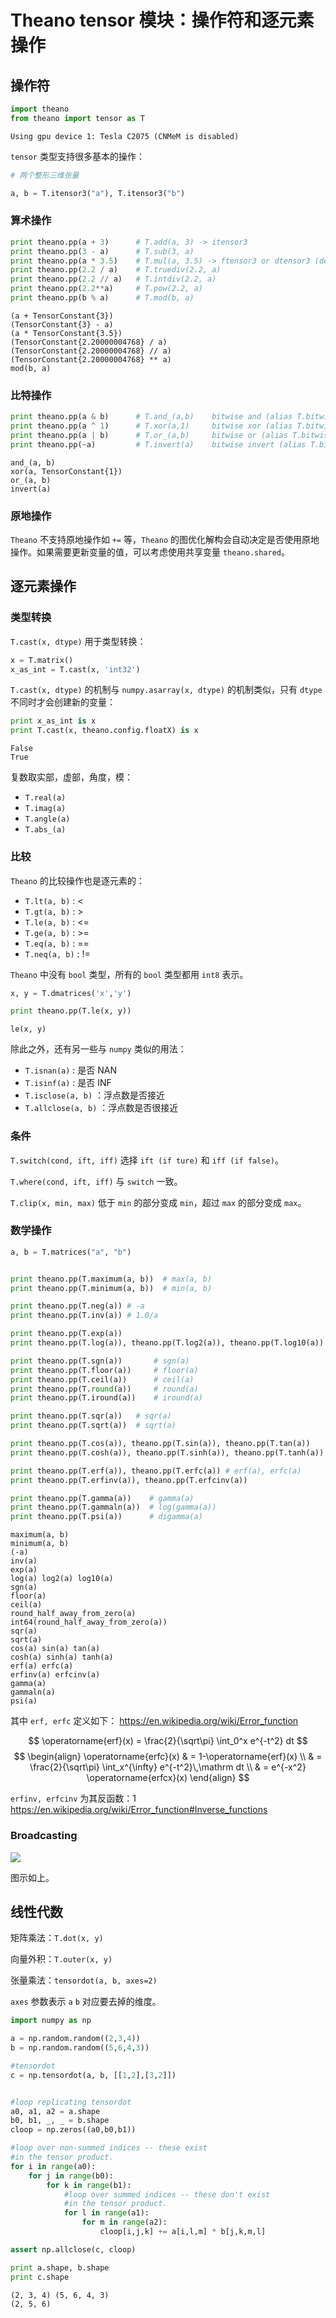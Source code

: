 # Theano tensor 模块：操作符和逐元素操作

## 操作符


```python
import theano
from theano import tensor as T
```

    Using gpu device 1: Tesla C2075 (CNMeM is disabled)
    

`tensor` 类型支持很多基本的操作：


```python
# 两个整形三维张量

a, b = T.itensor3("a"), T.itensor3("b")
```

### 算术操作


```python
print theano.pp(a + 3)      # T.add(a, 3) -> itensor3
print theano.pp(3 - a)      # T.sub(3, a)
print theano.pp(a * 3.5)    # T.mul(a, 3.5) -> ftensor3 or dtensor3 (depending on casting)
print theano.pp(2.2 / a)    # T.truediv(2.2, a)
print theano.pp(2.2 // a)   # T.intdiv(2.2, a)
print theano.pp(2.2**a)     # T.pow(2.2, a)
print theano.pp(b % a)      # T.mod(b, a)
```

    (a + TensorConstant{3})
    (TensorConstant{3} - a)
    (a * TensorConstant{3.5})
    (TensorConstant{2.20000004768} / a)
    (TensorConstant{2.20000004768} // a)
    (TensorConstant{2.20000004768} ** a)
    mod(b, a)
    

### 比特操作


```python
print theano.pp(a & b)      # T.and_(a,b)    bitwise and (alias T.bitwise_and)
print theano.pp(a ^ 1)      # T.xor(a,1)     bitwise xor (alias T.bitwise_xor)
print theano.pp(a | b)      # T.or_(a,b)     bitwise or (alias T.bitwise_or)
print theano.pp(~a)         # T.invert(a)    bitwise invert (alias T.bitwise_not)
```

    and_(a, b)
    xor(a, TensorConstant{1})
    or_(a, b)
    invert(a)
    

### 原地操作

`Theano` 不支持原地操作如 `+=` 等，`Theano` 的图优化解构会自动决定是否使用原地操作。如果需要更新变量的值，可以考虑使用共享变量 `theano.shared`。

## 逐元素操作

### 类型转换

`T.cast(x, dtype)` 用于类型转换：


```python
x = T.matrix()
x_as_int = T.cast(x, 'int32')
```

`T.cast(x, dtype)` 的机制与 `numpy.asarray(x, dtype)` 的机制类似，只有 `dtype` 不同时才会创建新的变量： 


```python
print x_as_int is x
print T.cast(x, theano.config.floatX) is x
```

    False
    True
    

复数取实部，虚部，角度，模：

- `T.real(a)`
- `T.imag(a)`
- `T.angle(a)`
- `T.abs_(a)`

### 比较

`Theano` 的比较操作也是逐元素的：

- `T.lt(a, b)` : <
- `T.gt(a, b)` : >
- `T.le(a, b)` : <=
- `T.ge(a, b)` : >=
- `T.eq(a, b)` : ==
- `T.neq(a, b)` : !=

`Theano` 中没有 `bool` 类型，所有的 `bool` 类型都用 `int8` 表示。


```python
x, y = T.dmatrices('x','y')

print theano.pp(T.le(x, y))
```

    le(x, y)
    

除此之外，还有另一些与 `numpy` 类似的用法：

- `T.isnan(a)` : 是否 NAN
- `T.isinf(a)` : 是否 INF
- `T.isclose(a, b)` ：浮点数是否接近
- `T.allclose(a, b)` ：浮点数是否很接近

### 条件

`T.switch(cond, ift, iff)` 选择 `ift (if ture)` 和 `iff (if false)`。

`T.where(cond, ift, iff)` 与 `switch` 一致。

`T.clip(x, min, max)` 低于 `min` 的部分变成 `min`，超过 `max` 的部分变成 `max`。

### 数学操作


```python
a, b = T.matrices("a", "b")


print theano.pp(T.maximum(a, b))  # max(a, b)
print theano.pp(T.minimum(a, b))  # min(a, b)

print theano.pp(T.neg(a)) # -a
print theano.pp(T.inv(a)) # 1.0/a

print theano.pp(T.exp(a)) 
print theano.pp(T.log(a)), theano.pp(T.log2(a)), theano.pp(T.log10(a))       # log10(a)

print theano.pp(T.sgn(a))       # sgn(a)
print theano.pp(T.floor(a))     # floor(a)
print theano.pp(T.ceil(a))      # ceil(a)
print theano.pp(T.round(a))     # round(a)
print theano.pp(T.iround(a))    # iround(a)

print theano.pp(T.sqr(a))   # sqr(a)
print theano.pp(T.sqrt(a))  # sqrt(a)

print theano.pp(T.cos(a)), theano.pp(T.sin(a)), theano.pp(T.tan(a))
print theano.pp(T.cosh(a)), theano.pp(T.sinh(a)), theano.pp(T.tanh(a))         # tan(a)

print theano.pp(T.erf(a)), theano.pp(T.erfc(a)) # erf(a), erfc(a)
print theano.pp(T.erfinv(a)), theano.pp(T.erfcinv(a))

print theano.pp(T.gamma(a))    # gamma(a)
print theano.pp(T.gammaln(a))  # log(gamma(a))
print theano.pp(T.psi(a))      # digamma(a)
```

    maximum(a, b)
    minimum(a, b)
    (-a)
    inv(a)
    exp(a)
    log(a) log2(a) log10(a)
    sgn(a)
    floor(a)
    ceil(a)
    round_half_away_from_zero(a)
    int64(round_half_away_from_zero(a))
    sqr(a)
    sqrt(a)
    cos(a) sin(a) tan(a)
    cosh(a) sinh(a) tanh(a)
    erf(a) erfc(a)
    erfinv(a) erfcinv(a)
    gamma(a)
    gammaln(a)
    psi(a)
    

其中 `erf, erfc` 定义如下：
https://en.wikipedia.org/wiki/Error_function

$$
\operatorname{erf}(x) = \frac{2}{\sqrt\pi} \int_0^x e^{-t^2} dt
$$
$$
\begin{align}
             \operatorname{erfc}(x) & = 1-\operatorname{erf}(x) \\
                                    & = \frac{2}{\sqrt\pi} \int_x^{\infty} e^{-t^2}\,\mathrm dt \\
                                    & = e^{-x^2} \operatorname{erfcx}(x)
\end{align} 
$$

`erfinv, erfcinv` 为其反函数：1
https://en.wikipedia.org/wiki/Error_function#Inverse_functions

### Broadcasting

![](http://deeplearning.net/software/theano/_images/bcast.png)

图示如上。

## 线性代数

矩阵乘法：`T.dot(x, y)`

向量外积：`T.outer(x, y)`

张量乘法：`tensordot(a, b, axes=2)`

`axes` 参数表示 `a` `b` 对应要去掉的维度。


```python
import numpy as np

a = np.random.random((2,3,4))
b = np.random.random((5,6,4,3))

#tensordot
c = np.tensordot(a, b, [[1,2],[3,2]])


#loop replicating tensordot
a0, a1, a2 = a.shape
b0, b1, _, _ = b.shape
cloop = np.zeros((a0,b0,b1))

#loop over non-summed indices -- these exist
#in the tensor product.
for i in range(a0):
    for j in range(b0):
        for k in range(b1):
            #loop over summed indices -- these don't exist
            #in the tensor product.
            for l in range(a1):
                for m in range(a2):
                    cloop[i,j,k] += a[i,l,m] * b[j,k,m,l]

assert np.allclose(c, cloop)

print a.shape, b.shape
print c.shape
```

    (2, 3, 4) (5, 6, 4, 3)
    (2, 5, 6)
    
